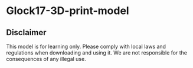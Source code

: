 # Glock17-3D-print-model

## Disclaimer

This model is for learning only. Please comply with local laws and regulations when downloading and using it. We are not responsible for the consequences of any illegal use.
